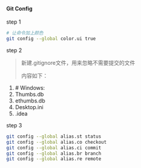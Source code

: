 #### Git Config

step 1
```bash
# 让命令加上颜色
git config --global color.ui true
```


step 2
> 新建.gitignore文件，用来忽略不需要提交的文件
>
> 内容如下：
1. \# Windows:
2. Thumbs.db
3. ethumbs.db
4. Desktop.ini
5. .idea


step 3
```bash
git config --global alias.st status
git config --global alias.co checkout
git config --global alias.ci commit
git config --global alias.br branch
git config --global alias.re remote
```
